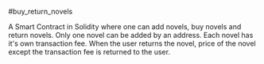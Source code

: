 #buy_return_novels

A Smart Contract in Solidity where one can add novels, buy novels and return novels. Only one novel can be added by an address. Each novel has it's own transaction fee. When the user returns the novel, price of the novel except the transaction fee is returned to the user.
